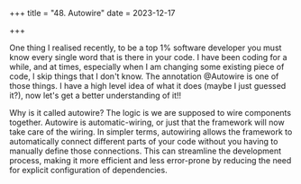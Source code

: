 +++
title = "48. Autowire"
date = 2023-12-17

+++

One thing I realised recently, to be a top 1% software developer you must know every single word that is there in your code. I have been coding for a while, and at times, especially when I am changing some existing piece of code, I skip things that I don't know. The annotation @Autowire is one of those things. I have a high level idea of what it does (maybe I just guessed it?), now let's get a better understanding of it!!

Why is it called autowire? The logic is we are supposed to wire components together. Autowire is automatic-wiring, or just that the framework will now take care of the wiring. In simpler terms, autowiring allows the framework to automatically connect different parts of your code without you having to manually define those connections. This can streamline the development process, making it more efficient and less error-prone by reducing the need for explicit configuration of dependencies.